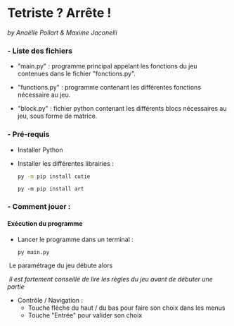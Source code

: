 # Tetriste ? Arrête !

*by Anaëlle Pollart & Maxime Jaconelli* 

### - Liste des fichiers

- "main.py"  : programme principal appelant les fonctions du jeu contenues dans le fichier "fonctions.py".

- "functions.py" : programme contenant les différentes fonctions nécessaire au jeu.
- "block.py" : fichier python contenant les différents blocs nécessaires au jeu, sous forme de matrice.

### - Pré-requis 

- Installer Python

- Installer les différentes librairies :

  ```cmd
  py -m pip install cutie
  ```

  ```
  py -m pip install art
  ```

### - Comment jouer :

#### Exécution du programme

- Lancer le programme dans un terminal :

  ```
  py main.py
  ```

​	Le paramétrage du jeu débute alors

​	*Il est fortement conseillé de lire les règles du jeu avant de débuter une partie*

- Contrôle / Navigation :
  - Touche flèche du haut / du bas pour faire son choix dans les menus
  - Touche "Entrée" pour valider son choix

 